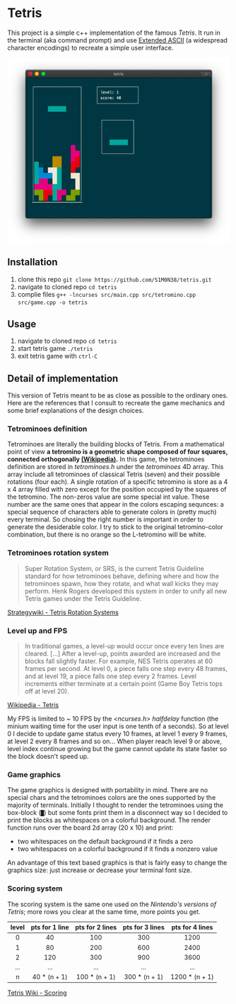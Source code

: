 # Tetris

This project is a simple c++ implementation of the famous *Tetris*. It run in the
terminal (aka command prompt) and use [Extended ASCII](https://en.wikipedia.org/wiki/Extended_ASCII)
(a widespread character encodings) to recreate a simple user interface.

<p align="center"><img src="https://github.com/S1M0N38/tetris/blob/master/tetris.png" alt="tetris image example"/></p>

## Installation

1. clone this repo `git clone https://github.com/S1M0N38/tetris.git`
2. navigate to cloned repo `cd tetris`
3. complie files `g++ -lncurses src/main.cpp src/tetromino.cpp src/game.cpp -o tetris`

## Usage

1. navigate to cloned repo `cd tetris`
2. start tetris game `./tetris`
3. exit tetris game with `ctrl-C`

## Detail of implementation

This version of Tetris meant to be as close as possible to the ordinary ones.
Here are the references that I consult to recreate the game mechanics and some
brief explanations of the design choices.

### Tetrominoes definition

Tetrominoes are literally the building blocks of Tetris. From a mathematical
point of view **a tetromino is a geometric shape composed of four squares,
connected orthogonally [(Wikipedia)](https://en.wikipedia.org/wiki/Tetromino).**
In this game, the tetrominoes definition are stored in *tetrominoes.h* under the
*tetrominoes* 4D array. This array include all tetrominoes of classical
Tetris (seven) and their possible rotations (four each). A single rotation of a
specific tetromino is store as a 4 x 4 array filled with zero except for the
position occupied by the squares of the tetromino. The non-zeros value are
some special int value. These number are the same ones that appear in the
colors escaping sequnces: a special sequence of characters able to generate
colors in (pretty much) every terminal. So chosing the right number is
important in order to generate the desiderable color. I try to stick to the
original tetromino-color combination, but there is no orange so the
L-tetromino will be white.

### Tetrominoes rotation system

> Super Rotation System, or SRS, is the current Tetris Guideline standard for
> how tetrominoes behave, defining where and how the tetrominoes spawn, how
> they rotate, and what wall kicks they may perform. Henk Rogers developed this
> system in order to unify all new Tetris games under the Tetris Guideline.
>
[Strategywiki - Tetris Rotation Systems](https://strategywiki.org/wiki/Tetris/Rotation_systems)

### Level up and FPS

> In traditional games, a level-up would occur once every ten lines are
> cleared. [...] After a level-up, points awarded are increased and the blocks
> fall slightly faster. For example, NES Tetris operates at 60 frames per
> second. At level 0, a piece falls one step every 48 frames, and at level 19,
> a piece falls one step every 2 frames. Level increments either terminate at
> a certain point (Game Boy Tetris tops off at level 20).
>
[Wikipedia - Tetris](https://en.wikipedia.org/wiki/Tetris)

My FPS is limited to ~ 10 FPS by the *<ncurses.h> halfdelay* function (the
minium waiting time for the user input is one tenth of a seconds). So at level
0 I decide to update game status every 10 frames, at level 1 every 9 frames,
at level 2 every 8 frames and so on... When player reach level 9 or above,
level index continue growing but the game cannot update its state faster so
the block doesn't speed up.

### Game graphics

The game graphics is designed with portability in mind. There are no special
chars and the tetrominoes colors are the ones supported by the majority of
terminals. Initially I thought to render the tetrominoes using the box-block
(`█`) but some fonts print them in a disconnect way so I decided to print the
blocks as whitespaces on a colorful background. The render function runs over
the board 2d array (20 x 10) and print:

- two whitespaces on the default background if it finds a zero
- two whitespaces on a colorful background if it finds a nonzero value

An advantage of this text based graphics is that is fairly easy to change
the graphics size: just increase or decrease your terminal font size.

### Scoring system

The scoring system is the same one used on the *Nintendo's versions of Tetris*;
more rows you clear at the same time, more points you get.

| level | pts for 1 line | pts for 2 lines | pts for 3 lines | pts for 4 lines |
|:-----:|:--------------:|:---------------:|:---------------:|:---------------:|
|   0   | 40             | 100             | 300             | 1200            |
|   1   | 80             | 200             | 600             | 2400            |
|   2   | 120            | 300             | 900             | 3600            |
|  ...  | ...            | ...             | ...             | ...             |
|   n   | 40 * (n + 1)   | 100 * (n + 1)   | 300 * (n + 1)   | 1200 * (n + 1)  |

[Tetris Wiki - Scoring](https://tetris.wiki/Scoring#Original_Nintendo_scoring_system)

